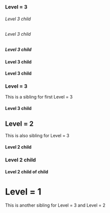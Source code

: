 ### Level = 3
###### Level 3 child
###### Level 3 child
##### Level 3 child
#### Level 3 child
#### Level 3 child
### Level = 3
This is a sibling for first Level = 3
#### Level 3 child
## Level = 2
This is also sibling for Level = 3
#### Level 2 child
### Level 2 child
#### Level 2 child of child
# Level = 1
This is another sibling for Level = 3 and Level = 2